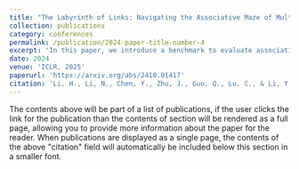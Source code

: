 ```yaml
---
title: "The Labyrinth of Links: Navigating the Associative Maze of Multi-modal LLMs"
collection: publications
category: conferences
permalink: /publication/2024-paper-title-number-4
excerpt: 'In this paper, we introduce a benchmark to evaluate association, a core yet underexplored aspect of human intelligence. We construct adjective- and verb-based tasks using an annotation-free method and propose three association levels: single-step, synchronous, and asynchronous. Extensive zero-shot evaluations reveal that current MLLMs, including GPT-4V, perform significantly worse than humans. Our benchmark offers a new direction for advancing MLLM research.'
date: 2024
venue: 'ICLR, 2025'
paperurl: 'https://arxiv.org/abs/2410.01417'
citation: 'Li, H., Li, N., Chen, Y., Zhu, J., Guo, Q., Lu, C., & Li, Y. (2024). The Labyrinth of Links: Navigating the Associative Maze of Multi-modal LLMs. ArXiv, abs/2410.01417.'
---
```


The contents above will be part of a list of publications, if the user clicks the link for the publication than the contents of section will be rendered as a full page, allowing you to provide more information about the paper for the reader. When publications are displayed as a single page, the contents of the above "citation" field will automatically be included below this section in a smaller font.

